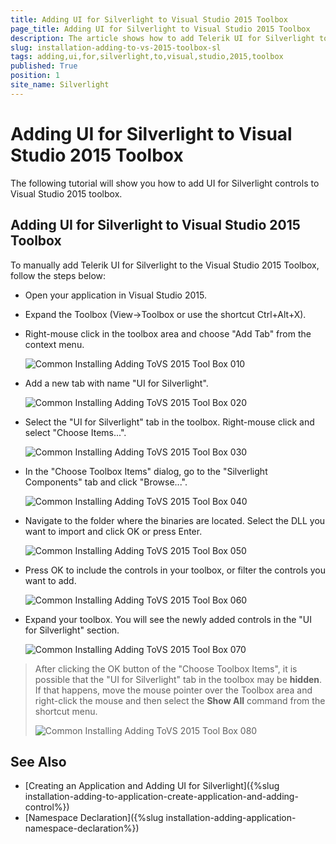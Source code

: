 ```yaml
---
title: Adding UI for Silverlight to Visual Studio 2015 Toolbox
page_title: Adding UI for Silverlight to Visual Studio 2015 Toolbox
description: The article shows how to add Telerik UI for Silverlight to the Visual Studio ToolBox.
slug: installation-adding-to-vs-2015-toolbox-sl
tags: adding,ui,for,silverlight,to,visual,studio,2015,toolbox
published: True
position: 1
site_name: Silverlight
---
```


# Adding UI for Silverlight to Visual Studio 2015 Toolbox

The following tutorial will show you how to add UI for Silverlight controls to Visual Studio 2015 toolbox.

## Adding UI for Silverlight to Visual Studio 2015 Toolbox

To manually add Telerik UI for Silverlight to the Visual Studio 2015 Toolbox, follow the steps below:

* Open your application in Visual Studio 2015.

* Expand the Toolbox (View->Toolbox or use the shortcut Ctrl+Alt+X). 

* Right-mouse click in the toolbox area and choose "Add Tab" from the context menu.

	![Common Installing Adding ToVS 2015 Tool Box 010](images/Common_InstallingAddingToVS2015ToolBox_Silverlight_01.png)  

* Add a new tab with name "UI for Silverlight".

	![Common Installing Adding ToVS 2015 Tool Box 020](images/Common_InstallingAddingToVS2015ToolBox_Silverlight_02.PNG)

* Select the "UI for Silverlight" tab in the toolbox. Right-mouse click and select "Choose Items...".

	![Common Installing Adding ToVS 2015 Tool Box 030](images/Common_InstallingAddingToVS2015ToolBox_Silverlight_03.PNG)

* In the "Choose Toolbox Items" dialog, go to the "Silverlight Components" tab and click "Browse...".

	![Common Installing Adding ToVS 2015 Tool Box 040](images/Common_InstallingAddingToVS2015ToolBox_Silverlight_04.png)

* Navigate to the folder where the binaries are located. Select the DLL you want to import and click OK or press Enter.

	![Common Installing Adding ToVS 2015 Tool Box 050](images/Common_InstallingAddingToVS2015ToolBox_Silverlight_05.png)

* Press OK to include the controls in your toolbox, or filter the controls you want to add.

	![Common Installing Adding ToVS 2015 Tool Box 060](images/Common_InstallingAddingToVS2015ToolBox_Silverlight_06.PNG)

* Expand your toolbox. You will see the newly added controls in the "UI for Silverlight" section.

	![Common Installing Adding ToVS 2015 Tool Box 070](images/Common_InstallingAddingToVS2015ToolBox_Silverlight_07.png)


>After clicking the OK button of the "Choose Toolbox Items", it is possible that the "UI for Silverlight" tab in the toolbox may be __hidden__. If that happens, move the mouse pointer over the Toolbox area and right-click the mouse and then select the __Show All__ command from the shortcut menu.
>
>![Common Installing Adding ToVS 2015 Tool Box 080](images/Common_InstallingAddingToVS2015ToolBox_Silverlight_08.png)

## See Also
 * [Creating an Application and Adding UI for Silverlight]({%slug installation-adding-to-application-create-application-and-adding-control%})
 * [Namespace Declaration]({%slug installation-adding-application-namespace-declaration%})
